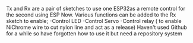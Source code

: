 Tx and Rx are a pair of sketches to use one ESP32as a remote control for the second using ESP Now. 
Various functions can be added to the Rx sketch to enable;
-Control LED
-Control Servo
-Control relay ( to enable NiChrome wire to cut nylon line and act as a release)
  Haven't used Github for a while so have forgotten how to use it but need a repository system
  
